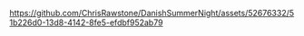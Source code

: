 

https://github.com/ChrisRawstone/DanishSummerNight/assets/52676332/51b226d0-13d8-4142-8fe5-efdbf952ab79

